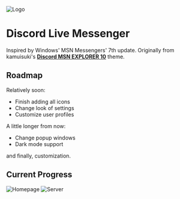 
![Logo](https://cdn.discordapp.com/attachments/1181701173997228204/1181713427127865384/Beta.png?ex=65820f64&is=656f9a64&hm=2dcf95c9d695fb12bec1fc7c2bce45913ba8b54621663066de574a72d4786628&)

# Discord Live Messenger
Inspired by Windows' MSN Messengers' 7th update. Originally from kamuisuki's [**Discord MSN EXPLORER 10**](https://www.deviantart.com/kamuisuki/art/Discord-MSN-Explorer-10-theme-873282935) theme.


## Roadmap

Relatively soon:
- Finish adding all icons
- Change look of settings
- Customize user profiles

A little longer from now:

- Change popup windows
- Dark mode support

and finally, customization.
## Current Progress

![Homepage](https://cdn.discordapp.com/attachments/1181701173997228204/1181703677438861504/image.png?ex=6582064f&is=656f914f&hm=cc6231a3f3e02838f916f844240ec3b9208048382257b40b838e0cdf53f751c8&)
![Server](https://cdn.discordapp.com/attachments/1181701173997228204/1181702843065966712/image.png?ex=65820588&is=656f9088&hm=987e85d730a9a579225bfc87bb020ba2df73d76ea50b863701b03f0879e6cd47&)

